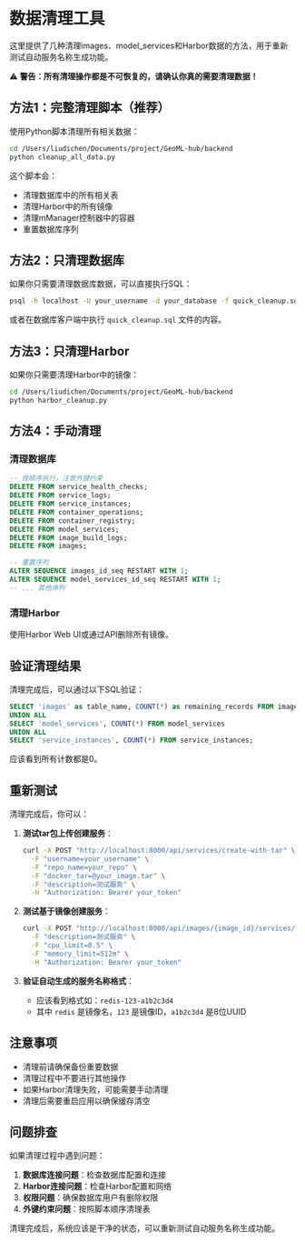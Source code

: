 # 数据清理工具

这里提供了几种清理images、model_services和Harbor数据的方法，用于重新测试自动服务名称生成功能。

⚠️ **警告：所有清理操作都是不可恢复的，请确认你真的需要清理数据！**

## 方法1：完整清理脚本（推荐）

使用Python脚本清理所有相关数据：

```bash
cd /Users/liudichen/Documents/project/GeoML-hub/backend
python cleanup_all_data.py
```

这个脚本会：
- 清理数据库中的所有相关表
- 清理Harbor中的所有镜像
- 清理mManager控制器中的容器
- 重置数据库序列

## 方法2：只清理数据库

如果你只需要清理数据库数据，可以直接执行SQL：

```bash
psql -h localhost -U your_username -d your_database -f quick_cleanup.sql
```

或者在数据库客户端中执行 `quick_cleanup.sql` 文件的内容。

## 方法3：只清理Harbor

如果你只需要清理Harbor中的镜像：

```bash
cd /Users/liudichen/Documents/project/GeoML-hub/backend
python harbor_cleanup.py
```

## 方法4：手动清理

### 清理数据库
```sql
-- 按顺序执行，注意外键约束
DELETE FROM service_health_checks;
DELETE FROM service_logs;
DELETE FROM service_instances;
DELETE FROM container_operations;
DELETE FROM container_registry;
DELETE FROM model_services;
DELETE FROM image_build_logs;
DELETE FROM images;

-- 重置序列
ALTER SEQUENCE images_id_seq RESTART WITH 1;
ALTER SEQUENCE model_services_id_seq RESTART WITH 1;
-- ... 其他序列
```

### 清理Harbor
使用Harbor Web UI或通过API删除所有镜像。

## 验证清理结果

清理完成后，可以通过以下SQL验证：

```sql
SELECT 'images' as table_name, COUNT(*) as remaining_records FROM images
UNION ALL
SELECT 'model_services', COUNT(*) FROM model_services
UNION ALL
SELECT 'service_instances', COUNT(*) FROM service_instances;
```

应该看到所有计数都是0。

## 重新测试

清理完成后，你可以：

1. **测试tar包上传创建服务**：
   ```bash
   curl -X POST "http://localhost:8000/api/services/create-with-tar" \
     -F "username=your_username" \
     -F "repo_name=your_repo" \
     -F "docker_tar=@your_image.tar" \
     -F "description=测试服务" \
     -H "Authorization: Bearer your_token"
   ```

2. **测试基于镜像创建服务**：
   ```bash
   curl -X POST "http://localhost:8000/api/images/{image_id}/services/create" \
     -F "description=测试服务" \
     -F "cpu_limit=0.5" \
     -F "memory_limit=512m" \
     -H "Authorization: Bearer your_token"
   ```

3. **验证自动生成的服务名称格式**：
   - 应该看到格式如：`redis-123-a1b2c3d4`
   - 其中 `redis` 是镜像名，`123` 是镜像ID，`a1b2c3d4` 是8位UUID

## 注意事项

- 清理前请确保备份重要数据
- 清理过程中不要进行其他操作
- 如果Harbor清理失败，可能需要手动清理
- 清理后需要重启应用以确保缓存清空

## 问题排查

如果清理过程中遇到问题：

1. **数据库连接问题**：检查数据库配置和连接
2. **Harbor连接问题**：检查Harbor配置和网络
3. **权限问题**：确保数据库用户有删除权限
4. **外键约束问题**：按照脚本顺序清理表

清理完成后，系统应该是干净的状态，可以重新测试自动服务名称生成功能。